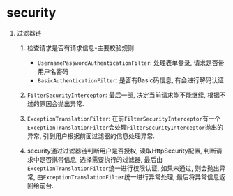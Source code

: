 # security

1. 过滤器链
    1. 检查请求是否有请求信息-主要校验规则
        - `UsernamePasswordAuthenticationFilter`: 处理表单登录, 请求是否带用户名密码
        - `BasicAuthenticationFilter`: 是否有Basic码信息, 有会进行解码认证
        
    2. `FilterSecurityInterceptor`: 最后一部, 决定当前请求能不能继续, 根据不过的原因会抛出异常.
    3. `ExceptionTranslationFilter`: 在前`FilterSecurityInterceptor`有一个`ExceptionTranslationFilter`会处理`FilterSecurityInterceptor`抛出的异常, 引到用户根据前面过滤器的信息处理异常.
    4. security通过过滤器链判断用户是否授权, 读取HttpSecurity配置, 判断请求中是否携带信息, 选择需要执行的过滤器, 最后由`ExceptionTranslationFilter`统一进行权限认证, 如果未通过, 则会抛出异常, 由`ExceptionTranslationFilter`统一进行异常处理, 最后将异常信息返回给前台.